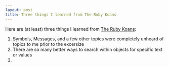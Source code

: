 ```yaml
---
layout: post
title: Three things I learned from The Ruby Koans
---
```


Here are (at least) three things I learned from [The Ruby Koans](http://rubykoans.com/):


1. Symbols, Messages, and a few other topics were completely unheard of topics to me prior to the excersize
2. There are so many better ways to search within objects for specific text or values
3. 
